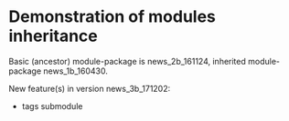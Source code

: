 
Demonstration of modules inheritance
====================================

Basic (ancestor) module-package is news_2b_161124,
inherited module-package news_1b_160430.

New feature(s) in version news_3b_171202:
- tags submodule
